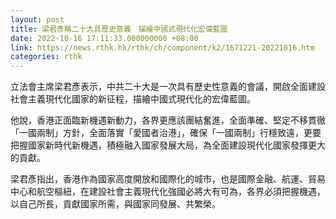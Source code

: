 ```yaml
---
layout: post
title: 梁君彥稱二十大具歷史意義　描繪中國式現代化宏偉藍圖
date: 2022-10-16 17:11:33.000000000 +08:00
link: https://news.rthk.hk/rthk/ch/component/k2/1671221-20221016.htm
categories: rthk
---
```


立法會主席梁君彥表示，中共二十大是一次具有歷史性意義的會議，開啟全面建設社會主義現代化國家的新征程，描繪中國式現代化的宏偉藍圖。

他說，香港正面臨新機遇新動力，各界更應該團結奮進，全面準確、堅定不移貫徹「一國兩制」方針，全面落實「愛國者治港」，確保「一國兩制」行穩致遠，更要把握國家新時代新機遇，積極融入國家發展大局，為全面建設現代化國家發揮更大的貢獻。

梁君彥指出，香港作為國家高度開放和國際化的城市，也是國際金融、航運、貿易中心和航空樞紐，在建設社會主義現代化強國必將大有可為，各界必須把握機遇，以自己所長，貢獻國家所需，與國家同發展、共繁榮。
